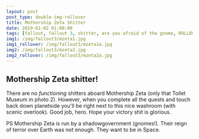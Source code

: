 ```yaml
---
layout: post
post_type: double-img-rollover
title: Mothership Zeta Shitter
date: 2019-01-02 01:00:00
tags: [fallout, fallout 3, shitter, are you afraid of the gnome, ROLLOVER]
img1: /img/fallout3/mzeta1.jpg
img1_rollover: /img/fallout3/mzeta1a.jpg
img2: /img/fallout3/mzeta2.jpg
img2_rollover: /img/fallout3/mzeta2a.jpg
---
```

## Mothership Zeta shitter!

There are no *functioning* shitters aboard Mothership Zeta (only that Toilet Museum in photo 2). However, when you complete all the quests and touch back down planetside you'll be right next to this nice washroom (with scenic overlook). Good job, hero. Hope your victory shit is glorious.

PS Mothership Zeta is run by a shadowgovernment (gnomes!). Their reign of terror over Earth was not enough. They want to be in Space.
